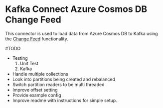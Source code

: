 # Kafka Connect Azure Cosmos DB Change Feed
This connector is used to load data from Azure Cosmos DB to Kafka using the [Change Feed](https://docs.microsoft.com/en-us/azure/cosmos-db/change-feed) functionality.

#TODO
* Testing
    1. Unit Test
    2. Kafka
* Handle multiple collections
* Look into partitions being created and rebalanced
* Switch partition readers to be multi threaded
* Improve offset setting
* Provide example config
* Improve readme with instructions for simple setup.

